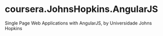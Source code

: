 # coursera.JohnsHopkins.AngularJS
Single Page Web Applications with AngularJS, by Universidade Johns Hopkins
